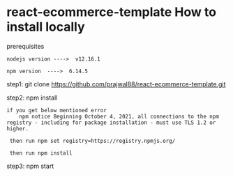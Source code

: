 # react-ecommerce-template How to install locally

prerequisites

    nodejs version ---->  v12.16.1
    
    npm version  ---->  6.14.5

step1:  git clone https://github.com/prajwal88/react-ecommerce-template.git

step2: npm install

    if you get below mentioned error 
        npm notice Beginning October 4, 2021, all connections to the npm registry - including for package installation - must use TLS 1.2 or higher.

     then run npm set registry=https://registry.npmjs.org/
     
     then run npm install
     
 step3: npm start
     
     
 


